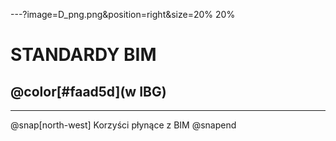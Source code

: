 ---?image=D_png.png&position=right&size=20% 20%
# STANDARDY BIM
## @color[#faad5d](w IBG)

---
@snap[north-west]
Korzyści płynące z BIM
@snapend

<canvas data-chart="line">
<!-- 
{
 "type": "line",
 "data": {
  "labels": ["Proj. wstępny","Koncepcja","Proj. budowlany","Projekt wykonawczy","Budowa"],
  "datasets": [
   {
    "data":[65,59,80,81,56],
    "label":"My first dataset",
    "fill": "false"
   },
   {
    "data":[28,48,40,19,86],
    "label":"My second dataset"
   }
  ]
 }, 
 "options": { 
   "responsive": "true",
   "title": {
      "display": "true",
      "text": "Porównanie procesów inwstycyjnych"},
			"scales": {
					"yAxes": [{
						"display": "true",
						"scaleLabel": {
							"display": "true",
							"labelString": "Nakład pracy projektowej" }
					}]
				}
 }
}
-->
</canvas>

